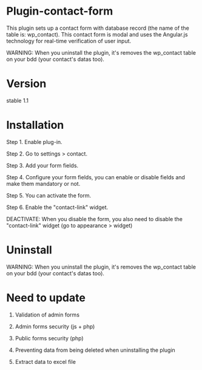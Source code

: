 # Plugin-contact-form
This plugin sets up a contact form with database record (the name of the table is: wp_contact). This contact form is modal and uses the Angular.js technology for real-time verification of user input.

WARNING: When you uninstall the plugin, it's removes the wp_contact table on your bdd (your contact's datas too).

# Version
stable 1.1

# Installation
Step 1. Enable plug-in.

Step 2. Go to settings > contact.

Step 3. Add your form fields.

Step 4. Configure your form fields, you can enable or disable fields and make them mandatory or not.

Step 5. You can activate the form.

Step 6. Enable the "contact-link" widget.

DEACTIVATE: When you disable the form, you also need to disable the "contact-link" widget (go to appearance > widget)

# Uninstall

WARNING: When you uninstall the plugin, it's removes the wp_contact table on your bdd (your contact's datas too).

# Need to update
1. Validation of admin forms

2. Admin forms security (js + php)

3. Public forms security (php)

4. Preventing data from being deleted when uninstalling the plugin

5. Extract data to excel file
